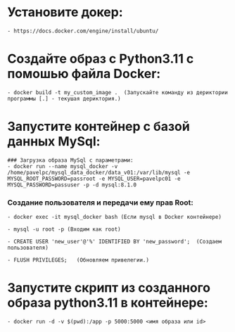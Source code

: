 # Установите докер:
    - https://docs.docker.com/engine/install/ubuntu/

# Создайте образ с Python3.11 с помошью файла Docker:
    - docker build -t my_custom_image .  (Запускайте команду из дериктории программы [.] - текушая дериктория.)

# Запустите контейнер с базой данных MySql:
    ### Загрузка образа MySql с параметрами:
    - docker run --name mysql_docker -v /home/pavelpc/mysql_data_docker/data_v01:/var/lib/mysql -e MYSQL_ROOT_PASSWORD=passroot -e MYSQL_USER=pavelpc01 -e MYSQL_PASSWORD=passuser -p -d mysql:8.1.0


### Создание пользователя и передачи ему прав Root:
    - docker exec -it mysql_docker bash (Если mysql в Docker контейнере)

    - mysql -u root -p (Входим как root)

    - CREATE USER 'new_user'@'%' IDENTIFIED BY 'new_password';  (Создаем пользователя)

    - FLUSH PRIVILEGES;   (Обновляем привелегии.)


# Запустите скрипт из созданного образа python3.11 в контейнере:
    - docker run -d -v $(pwd):/app -p 5000:5000 <имя образа или id>


